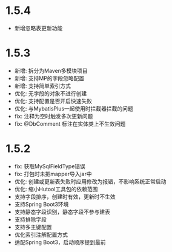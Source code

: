 # 1.5.4
- 新增忽略表更新功能
# 1.5.3
- 新增: 拆分为Maven多模块项目
- 新增: 支持MP的字段忽略配置
- 新增: 支持简单索引方式
- 优化: 无字段的对象不进行创建
- 优化: 支持配置是否开启快速失败
- 优化: 与MybatisPlus一起使用时拦截器拦截的问题
- fix: 注释为空时触发多次更新问题
- fix: @DbComment 标注在实体类上不生效问题
# 1.5.2
- fix: 获取MySqlFieldType错误
- fix: 打包时未把mapper导入jar中
- 优化: 创建或更新表失败时应用修改为报错，不影响系统正常启动
- 优化: 缩小Hutool工具包的依赖范围
- 支持字段排序，创建时有效，更新时不生效
- 支持Spring Boot3环境
- 支持静态字段识别，静态字段不参与建表
- 支持排除字段
- 支持多主键配置
- 优化索引注解配置方式
- 适配Spring Boot3，启动顺序提到最前
